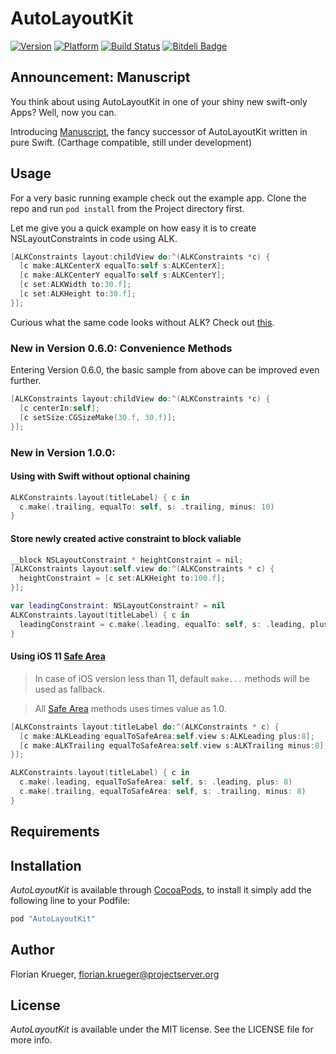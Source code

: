 # AutoLayoutKit

[![Version](https://cocoapod-badges.herokuapp.com/v/AutoLayoutKit/badge.png)](http://cocoadocs.org/docsets/AutoLayoutKit)
[![Platform](https://cocoapod-badges.herokuapp.com/p/AutoLayoutKit/badge.png)](http://cocoadocs.org/docsets/AutoLayoutKit)
[![Build Status](https://travis-ci.org/floriankrueger/AutoLayoutKit.png?branch=master)](https://travis-ci.org/floriankrueger/AutoLayoutKit)
[![Bitdeli Badge](https://d2weczhvl823v0.cloudfront.net/floriankrueger/autolayoutkit/trend.png)](https://bitdeli.com/free "Bitdeli Badge")

## Announcement: Manuscript

You think about using AutoLayoutKit in one of your shiny new swift-only Apps? Well, now you can.

Introducing [Manuscript](https://github.com/floriankrueger/Manuscript), the fancy successor of AutoLayoutKit written in pure Swift. (Carthage compatible, still under development)

## Usage

For a very basic running example check out the example app. Clone the repo and run `pod install` from the Project directory first.

Let me give you a quick example on how easy it is to create NSLayoutConstraints in code using ALK.

```Objective-C
[ALKConstraints layout:childView do:^(ALKConstraints *c) {
  [c make:ALKCenterX equalTo:self s:ALKCenterX];
  [c make:ALKCenterY equalTo:self s:ALKCenterY];
  [c set:ALKWidth to:30.f];
  [c set:ALKHeight to:30.f];
}];
```

Curious what the same code looks without ALK? Check out [this](https://github.com/floriankrueger/AutoLayoutKit/wiki/Without-AutoLayoutKit).

### New in Version 0.6.0: Convenience Methods

Entering Version 0.6.0, the basic sample from above can be improved even further.

```Objective-C
[ALKConstraints layout:childView do:^(ALKConstraints *c) {
  [c centerIn:self];
  [c setSize:CGSizeMake(30.f, 30.f)];
}];
```

### New in Version 1.0.0:
#### Using with Swift without optional chaining
```Swift
ALKConstraints.layout(titleLabel) { c in
  c.make(.trailing, equalTo: self, s: .trailing, minus: 10)
}
```

#### Store newly created active constraint to block valiable
```Objective-C
__block NSLayoutConstraint * heightConstraint = nil;
[ALKConstraints layout:self.view do:^(ALKConstraints * c) {
  heightConstraint = [c set:ALKHeight to:100.f];
}];
```
```Swift
var leadingConstraint: NSLayoutConstraint? = nil
ALKConstraints.layout(titleLabel) { c in
  leadingConstraint = c.make(.leading, equalTo: self, s: .leading, plus: 10)
}
```

#### Using iOS 11 [Safe Area](https://developer.apple.com/documentation/uikit/uiview/positioning_content_relative_to_the_safe_area)

> In case of iOS version less than 11, default `make...` methods will be used as fallback.

> All [Safe Area](https://developer.apple.com/documentation/uikit/uiview/positioning_content_relative_to_the_safe_area) methods uses times value as 1.0.

```Objective-C
[ALKConstraints layout:titleLabel do:^(ALKConstraints * c) {
  [c make:ALKLeading equalToSafeArea:self.view s:ALKLeading plus:8];
  [c make:ALKTrailing equalToSafeArea:self.view s:ALKTrailing minus:8];
}];
```
```Swift
ALKConstraints.layout(titleLabel) { c in
  c.make(.leading, equalToSafeArea: self, s: .leading, plus: 8)
  c.make(.trailing, equalToSafeArea: self, s: .trailing, minus: 8)
}
```


## Requirements

## Installation

*AutoLayoutKit* is available through [CocoaPods](http://cocoapods.org), to install
it simply add the following line to your Podfile:

```Ruby
pod "AutoLayoutKit"
```

## Author

Florian Krueger, florian.krueger@projectserver.org

## License

*AutoLayoutKit* is available under the MIT license. See the LICENSE file for more info.
